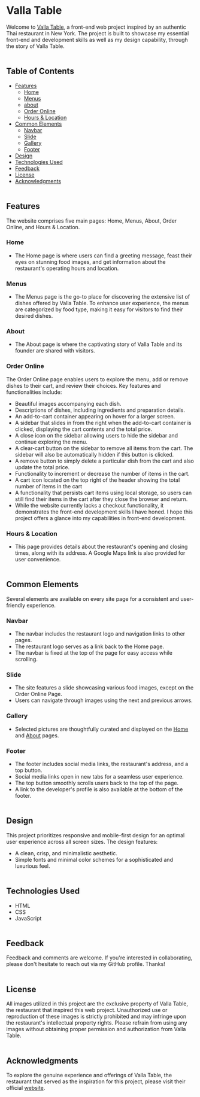 # Valla Table

Welcome to [Valla Table](https://valla-table-su-t.netlify.app/), a front-end web project inspired by an authentic Thai restaurant in New York. The project is built to showcase my essential front-end and development skills as well as my design capability, through the story of Valla Table. <br><br>

## Table of Contents

- [Features](#features)
  - [Home](#home)
  - [Menus](#menus)
  - [about](#about)
  - [Order Online](#order-online)
  - [Hours & Location](#hours-and-location)
- [Common Elements](#common-elements)
  - [Navbar](#navbar)
  - [Slide](#slide)
  - [Gallery](#gallery)
  - [Footer](#footer)
- [Design](#design)
- [Technologies Used](#technologies-used)
- [Feedback](#feedback)
- [License](#license)
- [Acknowledgments](#acknowledgments)
  <br><br>

## Features <a name='features'></a>

The website comprises five main pages: Home, Menus, About, Order Online, and Hours & Location.

### Home <a name='home'></a>

- The Home page is where users can find a greeting message, feast their eyes on stunning food images, and get information about the restaurant's operating hours and location.

### Menus <a name='menus'></a>

- The Menus page is the go-to place for discovering the extensive list of dishes offered by Valla Table. To enhance user experience, the menus are categorized by food type, making it easy for visitors to find their desired dishes.

### About <a name='about'></a>

- The About page is where the captivating story of Valla Table and its founder are shared with visitors.

### Order Online <a name='order-online'></a>

The Order Online page enables users to explore the menu, add or remove dishes to their cart, and review their choices. Key features and functionalities include:

- Beautiful images accompanying each dish.
- Descriptions of dishes, including ingredients and preparation details.
- An add-to-cart container appearing on hover for a larger screen.
- A sidebar that slides in from the right when the add-to-cart container is clicked, displaying the cart contents and the total price.
- A close icon on the sidebar allowing users to hide the sidebar and continue exploring the menu.
- A clear-cart button on the sidebar to remove all items from the cart. The sidebar will also be automatically hidden if this button is clicked.
- A remove button to simply delete a particular dish from the cart and also update the total price.
- Functionality to increment or decrease the number of items in the cart.
- A cart icon located on the top right of the header showing the total number of items in the cart
- A functionality that persists cart items using local storage, so users can still find their items in the cart after they close the browser and return.
- While the website currently lacks a checkout functionality, it demonstrates the front-end development skills I have honed. I hope this project offers a glance into my capabilities in front-end development.

### Hours & Location <a name='hours-and-location'></a>

- This page provides details about the restaurant's opening and closing times, along with its address. A Google Maps link is also provided for user convenience. <br><br>

## Common Elements <a name='common-elements'></a>

Several elements are available on every site page for a consistent and user-friendly experience.

### Navbar <a name='navbar'></a>

- The navbar includes the restaurant logo and navigation links to other pages.
- The restaurant logo serves as a link back to the Home page.
- The navbar is fixed at the top of the page for easy access while scrolling.

### Slide <a name='slide'></a>

- The site features a slide showcasing various food images, except on the Order Online Page.
- Users can navigate through images using the next and previous arrows.

### Gallery <a name='gallery'></a>

- Selected pictures are thoughtfully curated and displayed on the [Home](#home) and [About](#about) pages.

### Footer <a name='footer'></a>

- The footer includes social media links, the restaurant's address, and a top button.
- Social media links open in new tabs for a seamless user experience.
- The top button smoothly scrolls users back to the top of the page.
- A link to the developer's profile is also available at the bottom of the footer. <br><br>

## Design <a name='design'></a>

This project prioritizes responsive and mobile-first design for an optimal user experience across all screen sizes. The design features:

- A clean, crisp, and minimalistic aesthetic.
- Simple fonts and minimal color schemes for a sophisticated and luxurious feel. <br><br>

## Technologies Used <a name='technologies-used'></a>

- HTML
- CSS
- JavaScript <br><br>

## Feedback <a name='feedback'></a>

Feedback and comments are welcome. If you're interested in collaborating, please don't hesitate to reach out via my GitHub profile. Thanks! <br><br>

## License <a name='license'></a>

All images utilized in this project are the exclusive property of Valla Table, the restaurant that inspired this web project. Unauthorized use or reproduction of these images is strictly prohibited and may infringe upon the restaurant's intellectual property rights. Please refrain from using any images without obtaining proper permission and authorization from Valla Table. <br><br>

## Acknowledgments <a name='acknowledgments'></a>

To explore the genuine experience and offerings of Valla Table, the restaurant that served as the inspiration for this project, please visit their official [website](https://www.vallatable.com/). <br><br>

